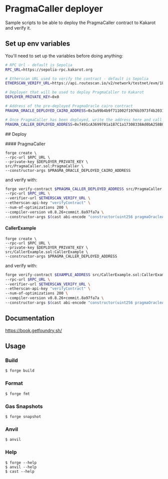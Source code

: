 # PragmaCaller deployer

Sample scripts to be able to deploy the PragmaCaller contract to Kakarot and verify it.

## Set up env variables

You'll need to set up the variables before doing anything:
```sh
# RPC Url - default is Sepolia
RPC_URL=https://sepolia-rpc.kakarot.org

# Etherscan URL used to verify the contract - default is Sepolia
ETHERSCAN_VERIFY_URL=https://api.routescan.io/v2/network/testnet/evm/1802203764_2/etherscan

# Deployer that will be used to deploy PragmaCaller to Kakarot
DEPLOYER_PRIVATE_KEY=0x0

# Address of the pre-deployed PragmaOracle cairo contract
PRAGMA_ORACLE_DEPLOYED_CAIRO_ADDRESS=0x3a99b4b9f711002f1976b3973f4b2031fe6056518615ff0f4e6dd829f972764

# Once PragmaCaller has been deployed, write the address here and call `verify.sh`
PRAGMA_CALLER_DEPLOYED_ADDRESS=0x7491cA3699701a187C1a17308338Ad0bA258B082
```

## Deploy

#### PragmaCaller

```shell
forge create \
--rpc-url $RPC_URL \
--private-key $DEPLOYER_PRIVATE_KEY \
src/PragmaCaller.sol:PragmaCaller \
--constructor-args $PRAGMA_ORACLE_DEPLOYED_CAIRO_ADDRESS
```

and verify with:

```sh
forge verify-contract $PRAGMA_CALLER_DEPLOYED_ADDRESS src/PragmaCaller.sol:PragmaCaller \
--rpc-url $RPC_URL \
--verifier-url $ETHERSCAN_VERIFY_URL \
--etherscan-api-key "verifyContract" \
--num-of-optimizations 200 \
--compiler-version v0.8.26+commit.8a97fa7a \
--constructor-args $(cast abi-encode "constructor(uint256 pragmaOracleAddress)" $PRAGMA_ORACLE_DEPLOYED_CAIRO_ADDRESS)
```

#### CallerExample

```shell
forge create \
--rpc-url $RPC_URL \
--private-key $DEPLOYER_PRIVATE_KEY \
src/CallerExample.sol:CallerExample \
--constructor-args $PRAGMA_CALLER_DEPLOYED_ADDRESS
```

and verify with:

```sh
forge verify-contract $EXAMPLE_ADDRESS src/CallerExample.sol:CallerExample \
--rpc-url $RPC_URL \
--verifier-url $ETHERSCAN_VERIFY_URL \
--etherscan-api-key "verifyContract" \
--num-of-optimizations 200 \
--compiler-version v0.8.26+commit.8a97fa7a \
--constructor-args $(cast abi-encode "constructor(uint256 pragmaOracleAddress)" $PRAGMA_CALLER_DEPLOYED_ADDRESS)
```


## Documentation

https://book.getfoundry.sh/

## Usage

### Build

```shell
$ forge build
```

### Format

```shell
$ forge fmt
```

### Gas Snapshots

```shell
$ forge snapshot
```

### Anvil

```shell
$ anvil
```

### Help

```shell
$ forge --help
$ anvil --help
$ cast --help
```
